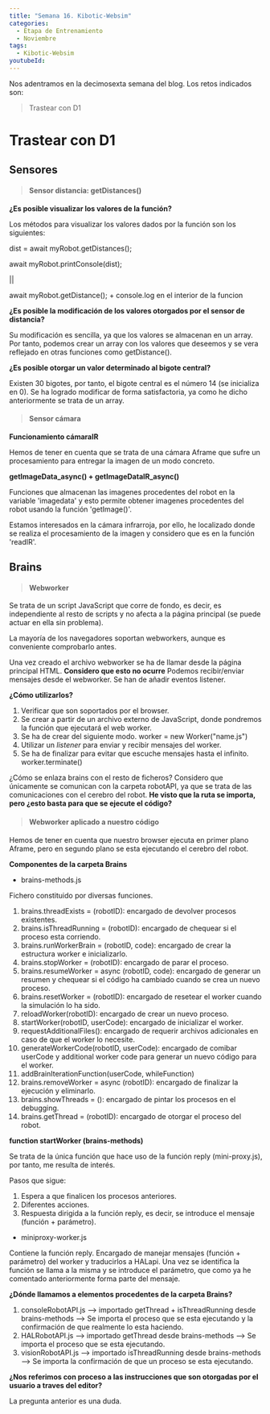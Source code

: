 ```yaml
---
title: "Semana 16. Kibotic-Websim"
categories:
  - Etapa de Entrenamiento
  - Noviembre
tags:
  - Kibotic-Websim
youtubeId: 
---
```



Nos adentramos en la decimosexta semana del blog. Los retos indicados son:

> Trastear con D1 

# Trastear con D1

## Sensores

> #### Sensor distancia: getDistances()

**¿Es posible visualizar los valores de la función?**

Los métodos para visualizar los valores dados por la función son los siguientes:

dist = await myRobot.getDistances();

await myRobot.printConsole(dist);

||

await myRobot.getDistance(); + console.log en el interior de la funcion

**¿Es posible la modificación de los valores otorgados por el sensor de distancia?**

Su modificación es sencilla, ya que los valores se almacenan en un array. Por tanto, podemos crear un array con los valores que deseemos y se vera reflejado en otras funciones como getDistance().

**¿Es posible otorgar un valor determinado al bigote central?**

Existen 30 bigotes, por tanto, el bigote central es el número 14 (se inicializa en 0). Se ha logrado modificar de forma satisfactoria, ya como he dicho anteriormente se trata de un array.  

> #### Sensor cámara 

**Funcionamiento cámaraIR**

Hemos de tener en cuenta que se trata de una cámara Aframe que sufre un procesamiento para entregar la imagen de un modo concreto. 

**getImageData_async() + getImageDataIR_async()**

Funciones que almacenan las imagenes procedentes del robot en la variable 'imagedata' y esto permite obtener imagenes procedentes del robot usando la función 'getImage()'.

Estamos interesados en la cámara infrarroja, por ello, he localizado donde se realiza el procesamiento de la imagen y considero que es en la función 'readIR'. 

## Brains

> #### Webworker

Se trata de un script JavaScript que corre de fondo, es decir, es independiente al resto de scripts y no afecta a la página principal (se puede actuar en ella sin problema).

La mayoría de los navegadores soportan webworkers, aunque es conveniente comprobarlo antes. 

Una vez creado el archivo webworker se ha de llamar desde la página principal HTML. **Considero que esto no ocurre**
Podemos recibir/enviar mensajes desde el webworker. Se han de añadir eventos listener.

**¿Cómo utilizarlos?**

1. Verificar que son soportados por el browser.
2. Se crear a partir de un archivo externo de JavaScript, donde pondremos la función que ejecutará el web worker.
3. Se ha de crear del siguiente modo. worker = new Worker("name.js")
4. Utilizar un *listener* para enviar y recibir mensajes del worker. 
5. Se ha de finalizar para evitar que escuche mensajes hasta el infinito. worker.terminate()

¿Cómo se enlaza brains con el resto de ficheros? Considero que únicamente se comunican con la carpeta robotAPI, ya que se trata de las comunicaciones con el cerebro del robot. **He visto que la ruta se importa, pero ¿esto basta para que se ejecute el código?**

> #### Webworker aplicado a nuestro código

Hemos de tener en cuenta que nuestro browser ejecuta en primer plano Aframe, pero en segundo plano se esta ejecutando el cerebro del robot. 

**Componentes de la carpeta Brains**

  * brains-methods.js

Fichero constituido por diversas funciones.

1. brains.threadExists = (robotID): encargado de devolver procesos existentes.
2. brains.isThreadRunning = (robotID): encargado de chequear si el proceso esta corriendo. 
3. brains.runWorkerBrain = (robotID, code): encargado de crear la estructura worker e inicializarlo. 
4. brains.stopWorker = (robotID): encargado de parar el proceso.
5. brains.resumeWorker = async (robotID, code): encargado de generar un resumen y chequear si el código ha cambiado cuando se crea un nuevo proceso. 
6. brains.resetWorker = (robotID): encargado de resetear el worker cuando la simulación lo ha sido. 
7. reloadWorker(robotID): encargado de crear un nuevo proceso. 
8. startWorker(robotID, userCode): encargado de inicializar el worker. 
9. requestAdditionalFiles(): encargado de requerir archivos adicionales en caso de que el worker lo necesite. 
10. generateWorkerCode(robotID, userCode): encargado de comibar userCode y additional worker code para generar un nuevo código para el worker. 
11. addBrainIterationFunction(userCode, whileFunction)
12. brains.removeWorker = async (robotID): encargado de finalizar la ejecución y eliminarlo.
13. brains.showThreads = (): encargado de pintar los procesos en el debugging.
14. brains.getThread = (robotID): encargado de otorgar el proceso del robot. 

**function startWorker (brains-methods)**

Se trata de la única función que hace uso de la función reply (mini-proxy.js), por tanto, me resulta de interés.

Pasos que sigue:
1. Espera a que finalicen los procesos anteriores.
2. Diferentes acciones.
3. Respuesta dirigida a la función reply, es decir, se introduce el mensaje (función + parámetro).

  * miniproxy-worker.js 

Contiene la función reply. Encargado de manejar mensajes (función + parámetro) del worker y traducirlos a HALapi. Una vez se identifica la función se llama a la misma y se introduce el parámetro, que como ya he comentado anteriormente forma parte del mensaje. 

**¿Dónde llamamos a elementos procedentes de la carpeta Brains?**

1. consoleRobotAPI.js --> importado getThread + isThreadRunning desde brains-methods --> Se importa el proceso que se esta ejecutando y la confirmación de que realmente lo esta haciendo.
2. HALRobotAPI.js --> importado getThread desde brains-methods --> Se importa el proceso que se esta ejecutando.
3. visionRobotAPI.js --> importado isThreadRunning desde brains-methods --> Se importa la confirmación de que un proceso se esta ejecutando.

**¿Nos referimos con proceso a las instrucciones que son otorgadas por el usuario a traves del editor?**

La pregunta anterior es una duda.

















